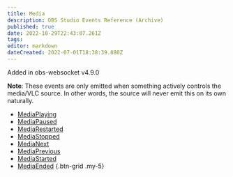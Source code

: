 ```yaml
---
title: Media
description: OBS Studio Events Reference (Archive)
published: true
date: 2022-10-29T22:43:07.261Z
tags: 
editor: markdown
dateCreated: 2022-07-01T18:38:39.880Z
---
```


Added in obs-websocket v4.9.0

**Note**: These events are only emitted when something actively controls the media/VLC source. In other words, the source will never emit this on its own naturally.
* [MediaPlaying](/Broadcasters/OBS/Archive/Events/Media/MediaPlaying)
* [MediaPaused](/Broadcasters/OBS/Archive/Events/Media/MediaPaused)
* [MediaRestarted](/Broadcasters/OBS/Archive/Events/Media/MediaRestarted)
* [MediaStopped](/Broadcasters/OBS/Archive/Events/Media/MediaStopped)
* [MediaNext](/Broadcasters/OBS/Archive/Events/Media/MediaNext)
* [MediaPrevious](/Broadcasters/OBS/Archive/Events/Media/MediaPrevious)
* [MediaStarted](/Broadcasters/OBS/Archive/Events/Media/MediaStarted)
* [MediaEnded](/Broadcasters/OBS/Archive/Events/Media/MediaEnded)
{.btn-grid .my-5}